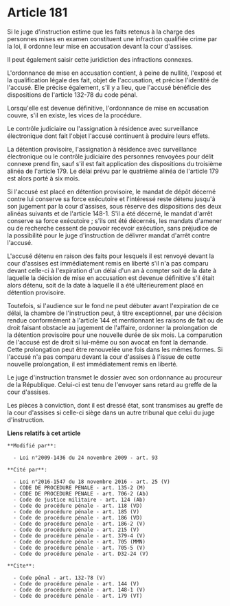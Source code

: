 # Article 181

Si le juge d'instruction estime que les faits retenus à la charge des personnes mises en examen constituent une infraction
qualifiée crime par la loi, il ordonne leur mise en accusation devant la cour d'assises. 

Il peut également saisir cette juridiction des infractions connexes. 

L'ordonnance de mise en accusation contient, à peine de nullité, l'exposé et la qualification légale des fait, objet de
l'accusation, et précise l'identité de l'accusé. Elle précise également, s'il y a lieu, que l'accusé bénéficie des
dispositions de l'article 132-78 du code pénal. 

Lorsqu'elle est devenue définitive, l'ordonnance de mise en accusation couvre, s'il en existe, les vices de la procédure. 

Le contrôle judiciaire ou l'assignation à résidence avec surveillance électronique dont fait l'objet l'accusé continuent à
produire leurs effets. 

La détention provisoire, l'assignation à résidence avec surveillance électronique ou le contrôle judiciaire des personnes
renvoyées pour délit connexe prend fin, sauf s'il est fait application des dispositions du troisième alinéa de l'article 179.
Le délai prévu par le quatrième alinéa de l'article 179 est alors porté à six mois. 

Si l'accusé est placé en détention provisoire, le mandat de dépôt décerné contre lui conserve sa force exécutoire et
l'intéressé reste détenu jusqu'à son jugement par la cour d'assises, sous réserve des dispositions des deux alinéas suivants
et de l'article 148-1. S'il a été décerné, le mandat d'arrêt conserve sa force exécutoire ; s'ils ont été décernés, les
mandats d'amener ou de recherche cessent de pouvoir recevoir exécution, sans préjudice de la possibilité pour le juge
d'instruction de délivrer mandat d'arrêt contre l'accusé. 

L'accusé détenu en raison des faits pour lesquels il est renvoyé devant la cour d'assises est immédiatement remis en liberté
s'il n'a pas comparu devant celle-ci à l'expiration d'un délai d'un an à compter soit de la date à laquelle la décision de
mise en accusation est devenue définitive s'il était alors détenu, soit de la date à laquelle il a été ultérieurement placé
en détention provisoire. 

Toutefois, si l'audience sur le fond ne peut débuter avant l'expiration de ce délai, la chambre de l'instruction peut, à
titre exceptionnel, par une décision rendue conformément à l'article 144 et mentionnant les raisons de fait ou de droit
faisant obstacle au jugement de l'affaire, ordonner la prolongation de la détention provisoire pour une nouvelle durée de six
mois. La comparution de l'accusé est de droit si lui-même ou son avocat en font la demande. Cette prolongation peut être
renouvelée une fois dans les mêmes formes. Si l'accusé n'a pas comparu devant la cour d'assises à l'issue de cette nouvelle
prolongation, il est immédiatement remis en liberté. 

Le juge d'instruction transmet le dossier avec son ordonnance au procureur de la République. Celui-ci est tenu de l'envoyer
sans retard au greffe de la cour d'assises. 

Les pièces à conviction, dont il est dressé état, sont transmises au greffe de la cour d'assises si celle-ci siège dans un
autre tribunal que celui du juge d'instruction.

**Liens relatifs à cet article**

	**Modifié par**:

	  - Loi n°2009-1436 du 24 novembre 2009 - art. 93

	**Cité par**:

	  - Loi n°2016-1547 du 18 novembre 2016 - art. 25 (V)
	  - CODE DE PROCEDURE PENALE - art. 135-2 (M)
	  - CODE DE PROCEDURE PENALE - art. 706-2 (Ab)
	  - Code de justice militaire - art. 124 (Ab)
	  - Code de procédure pénale - art. 118 (VD)
	  - Code de procédure pénale - art. 185 (V)
	  - Code de procédure pénale - art. 186 (VD)
	  - Code de procédure pénale - art. 186-2 (V)
	  - Code de procédure pénale - art. 215 (V)
	  - Code de procédure pénale - art. 379-4 (V)
	  - Code de procédure pénale - art. 705 (MMN)
	  - Code de procédure pénale - art. 705-5 (V)
	  - Code de procédure pénale - art. D32-24 (V)

	**Cite**:

	  - Code pénal - art. 132-78 (V)
	  - Code de procédure pénale - art. 144 (V)
	  - Code de procédure pénale - art. 148-1 (V)
	  - Code de procédure pénale - art. 179 (VT)
